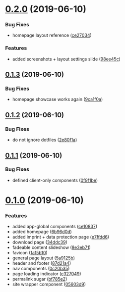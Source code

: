 # [0.2.0](https://github.com/pigmentapp/getpigment.app/compare/0.1.3...0.2.0) (2019-06-10)


### Bug Fixes

* homepage layout reference ([ce27034](https://github.com/pigmentapp/getpigment.app/commit/ce27034))


### Features

* added screenshots + layout settings slide ([98ee45c](https://github.com/pigmentapp/getpigment.app/commit/98ee45c))

## [0.1.3](https://github.com/pigmentapp/getpigment.app/compare/0.1.2...0.1.3) (2019-06-10)


### Bug Fixes

* homepage showcase works again ([9ca1f0a](https://github.com/pigmentapp/getpigment.app/commit/9ca1f0a))

## [0.1.2](https://github.com/pigmentapp/getpigment.app/compare/0.1.1...0.1.2) (2019-06-10)


### Bug Fixes

* do not ignore dotfiles ([2e80f1a](https://github.com/pigmentapp/getpigment.app/commit/2e80f1a))

## [0.1.1](https://github.com/pigmentapp/getpigment.app/compare/0.1.0...0.1.1) (2019-06-10)


### Bug Fixes

* defined client-only components ([0f9f1be](https://github.com/pigmentapp/getpigment.app/commit/0f9f1be))

# [0.1.0](https://github.com/pigmentapp/getpigment.app/compare/0.0.0...0.1.0) (2019-06-10)


### Features

* added app-global components ([ce10837](https://github.com/pigmentapp/getpigment.app/commit/ce10837))
* added homepage ([6b96d0d](https://github.com/pigmentapp/getpigment.app/commit/6b96d0d))
* added imprint + data protection page ([e7ffdd6](https://github.com/pigmentapp/getpigment.app/commit/e7ffdd6))
* download page ([34ddc39](https://github.com/pigmentapp/getpigment.app/commit/34ddc39))
* fadeable content slideshow ([8e3eb71](https://github.com/pigmentapp/getpigment.app/commit/8e3eb71))
* favicon ([1a15b10](https://github.com/pigmentapp/getpigment.app/commit/1a15b10))
* general page layout ([5a9125b](https://github.com/pigmentapp/getpigment.app/commit/5a9125b))
* header and footer ([87d21a4](https://github.com/pigmentapp/getpigment.app/commit/87d21a4))
* nav components ([0c20b35](https://github.com/pigmentapp/getpigment.app/commit/0c20b35))
* page loading indicator ([c327049](https://github.com/pigmentapp/getpigment.app/commit/c327049))
* permalink sugar ([bf785e2](https://github.com/pigmentapp/getpigment.app/commit/bf785e2))
* site wrapper component ([05603d9](https://github.com/pigmentapp/getpigment.app/commit/05603d9))
